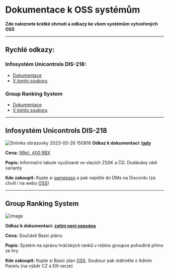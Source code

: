 # Dokumentace k OSS systémům
**Zde naleznete krátké shrnutí a odkazy ke všem systémům vytvořených OSS**

---
## Rychlé odkazy:
### Infosystém Unicontrols DIS-218:
- [Dokumentace](https://github.com/omamelo/blob/OSS-Documentation/Infopanely.md)
- [V tomto souboru](https://github.com/omamelo/OSS-Documentation/README.md#infosystém-unicontrols-dis-218-1)

### Group Ranking System
- [Dokumentace](https://github.com/omamelo/OSS-Documentation/GroupRankingSystem.md)
- [V tomto souboru](https://github.com/omamelo/OSS-Documentation/README.md#group-ranking-system)

---

## Infosystém Unicontrols DIS-218
![Snímka obrazovky 2023-05-26 150816](https://github.com/omamelo/OSS-Documentation/assets/113608366/bb26b47d-5cde-46bc-8a67-9baa61e41f5a)
**Odkaz k dokumentaci: [tady](https://github.com/omamelo/OSS-Documentation/Infopanely.md)**

**Cena:** <ins>99kč, 400 RBX</ins>

**Popis:** Informační tabule využívané ve vlacích ZSSK a ČD. Dodávány obě varianty

**Kde zakoupit:** Kupte si [gamepass](https://www.roblox.com/game-pass/181328717/Unicontrols-Infopanel) a pak napište do DMs na Discordu (za chvíli i na webu [OSS](https://omameloscriptservice.clanweb.eu))

---

## Group Ranking System

![image](https://github.com/omamelo/OSS-Documentation/assets/113608366/27be5d63-006f-47a3-b8d7-cff1d1beb72f)

**Odkaz k dokumentaci: [zatím není sepsána](https://github.com/omamelo/OSS-Documentation/GroupRankingSystem.md)**

**Cena:** Součástí Basic plánu

**Popis:** Systém na úpravu hráčských ranků v roblox groupce pohodlně přímo ze hry

**Kde zakoupit:** Kupte si Basic plan [OSS](https://omameloscriptservice.clanweb.eu). Soubour pak stáhněte z Admin Panelu (na výběr CZ a EN verze)
